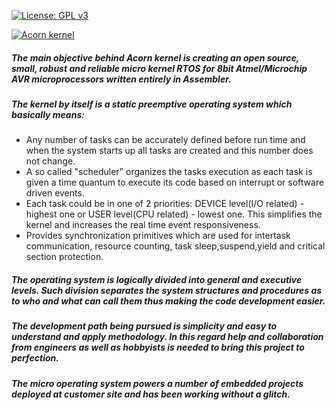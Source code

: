 [![License: GPL v3](https://img.shields.io/badge/License-GPLv3-blue.svg)](https://www.gnu.org/licenses/gpl-3.0)


[![Acorn kernel](screenshots/logo.jpg)](http://www.acorn-kernel.net)

##### The main objective behind Acorn kernel is creating an open source, small, robust and reliable micro kernel RTOS for 8bit Atmel/Microchip AVR microprocessors written entirely in Assembler. 
##### The kernel by itself is a static preemptive operating system which basically means:
* Any number of tasks can be accurately defined before run time and when the system starts up all tasks are created and this number does not change.
* A so called "scheduler" organizes the tasks execution as each task is given a time quantum to execute its code based on interrupt or software driven events.
* Each task could be in one of 2 priorities: DEVICE level(I/O related) - highest one or USER level(CPU related) - lowest one. This simplifies the kernel and increases the real time event responsiveness.  
* Provides synchronization primitives which are used for intertask communication, resource counting, task sleep,suspend,yield and critical section protection.

##### The operating system is logically divided into general and executive levels. Such division separates the system structures and procedures as to who and what can call them thus making the code development easier.
##### The development path being pursued is simplicity and easy to understand and apply methodology. In this regard help and collaboration from engineers as well as hobbyists is needed to bring this project to perfection.
##### The micro operating system powers a number of embedded projects deployed at customer site and has been working without a glitch. 
